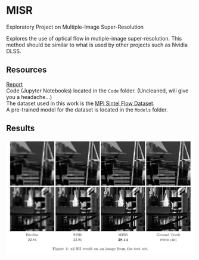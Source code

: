# MISR
Exploratory Project on Multiple-Image Super-Resolution

Explores the use of optical flow in mutiple-image super-resolution. This method should be similar to what is used by other projects such as Nvidia DLSS.

## Resources
[Report](Report.pdf)  
Code (Jupyter Notebooks) located in the `Code` folder. (Uncleaned, will give you a headache...)  
The dataset used in this work is the [MPI Sintel Flow Dataset](http://sintel.is.tue.mpg.de/).  
A pre-trained model for the dataset is located in the `Models` folder.  

## Results
![Examples](img/Comparison.png?raw=true)
